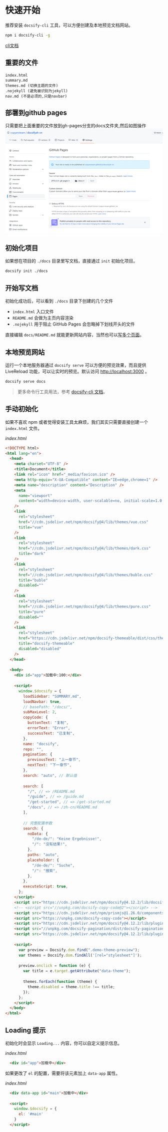 # 快速开始

推荐安装 `docsify-cli` 工具，可以方便创建及本地预览文档网站。

```bash
npm i docsify-cli -g
```
[cli文档](./docs/cli.md)
## 重要的文件

```text
index.html
summary.md
themes.md (切换主题的文件)
.nojekyll (避免被识别为jekyll)
nav.md (不是必须的,只是navbar)
```

## 部署到github pages

只需要把上面重要的文件放到gh-pages分支的docs文件夹,然后如图操作
![操作](./res/pages.png)

## 初始化项目

如果想在项目的 `./docs` 目录里写文档，直接通过 `init` 初始化项目。

```bash
docsify init ./docs
```

## 开始写文档

初始化成功后，可以看到 `./docs` 目录下创建的几个文件

- `index.html` 入口文件
- `README.md` 会做为主页内容渲染
- `.nojekyll` 用于阻止 GitHub Pages 会忽略掉下划线开头的文件

直接编辑 `docs/README.md` 就能更新网站内容，当然也可以[写多个页面](zh-cn/more-pages.md)。

## 本地预览网站

运行一个本地服务器通过 `docsify serve` 可以方便的预览效果，而且提供 LiveReload 功能，可以让实时的预览。默认访问 <http://localhost:3000> 。

```bash
docsify serve docs
```

> 更多命令行工具用法，参考 [docsify-cli 文档](https://github.com/docsifyjs/docsify-cli)。

## 手动初始化

如果不喜欢 npm 或者觉得安装工具太麻烦，我们其实只需要直接创建一个 `index.html` 文件。

*index.html*

```html
<!DOCTYPE html>
<html lang="en">
  <head>
    <meta charset="UTF-8" />
    <title>Document</title>
    <link rel="icon" href="_media/favicon.ico" />
    <meta http-equiv="X-UA-Compatible" content="IE=edge,chrome=1" />
    <meta name="description" content="Description" />
    <meta
      name="viewport"
      content="width=device-width, user-scalable=no, initial-scale=1.0, maximum-scale=1.0, minimum-scale=1.0"
    />
    <link
      rel="stylesheet"
      href="//cdn.jsdelivr.net/npm/docsify@4/lib/themes/vue.css"
      title="vue"
    />
    <link
      rel="stylesheet"
      href="//cdn.jsdelivr.net/npm/docsify@4/lib/themes/dark.css"
      title="dark"
    />
    <link
      rel="stylesheet"
      href="//cdn.jsdelivr.net/npm/docsify@4/lib/themes/buble.css"
      title="buble"
      disabled=""
    />
    <link
      rel="stylesheet"
      href="//cdn.jsdelivr.net/npm/docsify@4/lib/themes/pure.css"
      title="pure"
      disabled=""
    />
    <link
      rel="stylesheet"
      href="https://cdn.jsdelivr.net/npm/docsify-themeable/dist/css/theme-simple-dark.css"
      title="docsify-themeable"
      disabled="disabled"
    />
  </head>

  <body>
    <div id="app">加载中:100:</div>

    <script>
      window.$docsify = {
        loadSidebar: "SUMMARY.md",
        loadNavbar: true,
        // basePath: "/docs/",
        subMaxLevel: 2,
        copyCode: {
          buttonText: "复制",
          errorText: "Error",
          successText: "已复制",
        },
        name: "docsify",
        repo: "",
        pagination: {
          previousText: "上一章节",
          nextText: "下一章节",
        },
        search: "auto", // 默认值

        search: [
          "/", // => /README.md
          "/guide", // => /guide.md
          "/get-started", // => /get-started.md
          "/docs", // => /zh-cn/README.md
        ],

        // 完整配置参数
        search: {
          noData: {
            "/de-de/": "Keine Ergebnisse!",
            "/": "没有结果!",
          },
          paths: "auto",
          placeholder: {
            "/de-de/": "Suche",
            "/": "搜索",
          },
        },
        executeScript: true,
      };
    </script>
    <script src="https://cdn.jsdelivr.net/npm/docsify@4.12.2/lib/docsify.min.js"></script>
    <!-- <script src="//unpkg.com/docsify-copy-code@2"></script> -->
    <script src="https://cdn.jsdelivr.net/npm/prismjs@1.26.0/components/prism-java.js"></script>
    <script src="https://unpkg.com/docsify-copy-code"></script>
    <script src="https://cdn.jsdelivr.net/npm/docsify@4.12.2/lib/plugins/emoji.min.js"></script>
    <script src="//unpkg.com/docsify-pagination/dist/docsify-pagination.min.js"></script>
    <script src="https://cdn.jsdelivr.net/npm/docsify@4.12.2/lib/plugins/search.min.js"></script>

    <script>
      var preview = Docsify.dom.find(".demo-theme-preview");
      var themes = Docsify.dom.findAll('[rel="stylesheet"]');

      preview.onclick = function (e) {
        var title = e.target.getAttribute("data-theme");

        themes.forEach(function (theme) {
          theme.disabled = theme.title !== title;
        });
      };
    </script>
  </body>
</html>

```
 
## Loading 提示

初始化时会显示 `Loading...` 内容，你可以自定义提示信息。

*index.html*

```html
  <div id="app">加载中</div>
```

如果更改了 `el` 的配置，需要将该元素加上 `data-app` 属性。

*index.html*

```html
  <div data-app id="main">加载中</div>

  <script>
    window.$docsify = {
      el: '#main'
    }
  </script>
```
